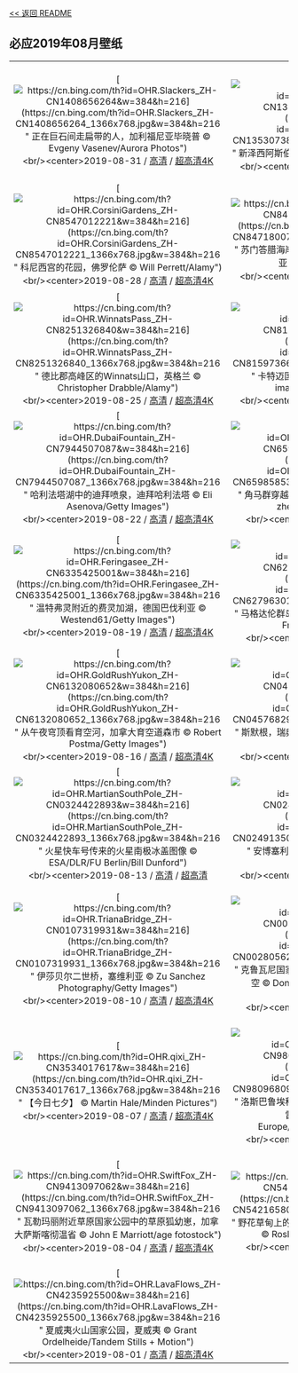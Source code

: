[<< 返回 README](../../README.md)
## 必应2019年08月壁纸
||||
|:---:|:---:|:---:|
|[![https://cn.bing.com/th?id=OHR.Slackers_ZH-CN1408656264&w=384&h=216](https://cn.bing.com/th?id=OHR.Slackers_ZH-CN1408656264_1366x768.jpg&w=384&h=216 " &#10;正在巨石间走扁带的人，加利福尼亚毕晓普&#10;© Evgeny Vasenev/Aurora Photos")](https://cn.bing.com/search?q=%E6%AD%A3%E5%9C%A8%E5%B7%A8%E7%9F%B3%E9%97%B4%E8%B5%B0%E6%89%81%E5%B8%A6%E7%9A%84%E4%BA%BA%EF%BC%8C%E5%8A%A0%E5%88%A9%E7%A6%8F%E5%B0%BC%E4%BA%9A%E6%AF%95%E6%99%93%E6%99%AE&form=hpcapt&mkt=zh-cn&filters=HpDate:"20190831_1600")<br/><center>2019-08-31 / [高清](https://cn.bing.com/th?id=OHR.Slackers_ZH-CN1408656264_1920x1200.jpg&w=1920&h=1200) / [超高清4K](https://cn.bing.com/th?id=OHR.Slackers_ZH-CN1408656264_UHD.jpg&w=3840&h=2160)<center/>|[![https://cn.bing.com/th?id=OHR.AsburyParkNJ_ZH-CN1353073841&w=384&h=216](https://cn.bing.com/th?id=OHR.AsburyParkNJ_ZH-CN1353073841_1366x768.jpg&w=384&h=216 " &#10;新泽西阿斯伯里公园&#10;© Patrick Morisson/Alamy")](https://cn.bing.com/search?q=%E6%96%B0%E6%B3%BD%E8%A5%BF%E9%98%BF%E6%96%AF%E4%BC%AF%E9%87%8C%E5%85%AC%E5%9B%AD&form=hpcapt&mkt=zh-cn&filters=HpDate:"20190830_1600")<br/><center>2019-08-30 / [高清](https://cn.bing.com/th?id=OHR.AsburyParkNJ_ZH-CN1353073841_1920x1200.jpg&w=1920&h=1200) / [超高清4K](https://cn.bing.com/th?id=OHR.AsburyParkNJ_ZH-CN1353073841_UHD.jpg&w=3840&h=2160)<center/>|[![https://cn.bing.com/th?id=OHR.HardeeCoFair_ZH-CN8647295545&w=384&h=216](https://cn.bing.com/th?id=OHR.HardeeCoFair_ZH-CN8647295545_1366x768.jpg&w=384&h=216 " &#10;沃楚拉的哈迪县集市，佛罗里达州&#10;© Oscar G. Davila/Getty Images")](https://cn.bing.com/search?q=%E6%B2%83%E6%A5%9A%E6%8B%89%E7%9A%84%E5%93%88%E8%BF%AA%E5%8E%BF%E9%9B%86%E5%B8%82%EF%BC%8C%E4%BD%9B%E7%BD%97%E9%87%8C%E8%BE%BE%E5%B7%9E&form=hpcapt&mkt=zh-cn&filters=HpDate:"20190829_1600")<br/><center>2019-08-29 / [高清](https://cn.bing.com/th?id=OHR.HardeeCoFair_ZH-CN8647295545_1920x1200.jpg&w=1920&h=1200) / [超高清4K](https://cn.bing.com/th?id=OHR.HardeeCoFair_ZH-CN8647295545_UHD.jpg&w=3840&h=2160)<center/>|
|[![https://cn.bing.com/th?id=OHR.CorsiniGardens_ZH-CN8547012221&w=384&h=216](https://cn.bing.com/th?id=OHR.CorsiniGardens_ZH-CN8547012221_1366x768.jpg&w=384&h=216 " &#10;科尼西宫的花园，佛罗伦萨&#10;© Will Perrett/Alamy")](https://cn.bing.com/search?q=%E7%A7%91%E5%B0%BC%E8%A5%BF%E5%AE%AB%E7%9A%84%E8%8A%B1%E5%9B%AD%EF%BC%8C%E4%BD%9B%E7%BD%97%E4%BC%A6%E8%90%A8&form=hpcapt&mkt=zh-cn&filters=HpDate:"20190828_1600")<br/><center>2019-08-28 / [高清](https://cn.bing.com/th?id=OHR.CorsiniGardens_ZH-CN8547012221_1920x1200.jpg&w=1920&h=1200) / [超高清4K](https://cn.bing.com/th?id=OHR.CorsiniGardens_ZH-CN8547012221_UHD.jpg&w=3840&h=2160)<center/>|[![https://cn.bing.com/th?id=OHR.Krakatoa_ZH-CN8471800710&w=384&h=216](https://cn.bing.com/th?id=OHR.Krakatoa_ZH-CN8471800710_1366x768.jpg&w=384&h=216 " &#10;苏门答腊海岸正在喷发的喀拉喀托火山，印度尼西亚&#10;© Martin Rietze/Alamy")](https://cn.bing.com/search?q=%E8%8B%8F%E9%97%A8%E7%AD%94%E8%85%8A%E6%B5%B7%E5%B2%B8%E6%AD%A3%E5%9C%A8%E5%96%B7%E5%8F%91%E7%9A%84%E5%96%80%E6%8B%89%E5%96%80%E6%89%98%E7%81%AB%E5%B1%B1%EF%BC%8C%E5%8D%B0%E5%BA%A6%E5%B0%BC%E8%A5%BF%E4%BA%9A&form=hpcapt&mkt=zh-cn&filters=HpDate:"20190827_1600")<br/><center>2019-08-27 / [高清](https://cn.bing.com/th?id=OHR.Krakatoa_ZH-CN8471800710_1920x1200.jpg&w=1920&h=1200) / [超高清4K](https://cn.bing.com/th?id=OHR.Krakatoa_ZH-CN8471800710_UHD.jpg&w=3840&h=2160)<center/>|[![https://cn.bing.com/th?id=OHR.ParrotsIndia_ZH-CN8386276023&w=384&h=216](https://cn.bing.com/th?id=OHR.ParrotsIndia_ZH-CN8386276023_1366x768.jpg&w=384&h=216 " &#10;Gharial野生动物保护区中的两只玫瑰环鹦鹉，印度中央邦&#10;© Pete Oxford/Minden Pictures")](https://cn.bing.com/search?q=Gharial%E9%87%8E%E7%94%9F%E5%8A%A8%E7%89%A9%E4%BF%9D%E6%8A%A4%E5%8C%BA%E4%B8%AD%E7%9A%84%E4%B8%A4%E5%8F%AA%E7%8E%AB%E7%91%B0%E7%8E%AF%E9%B9%A6%E9%B9%89%EF%BC%8C%E5%8D%B0%E5%BA%A6%E4%B8%AD%E5%A4%AE%E9%82%A6&form=hpcapt&mkt=zh-cn&filters=HpDate:"20190826_1600")<br/><center>2019-08-26 / [高清](https://cn.bing.com/th?id=OHR.ParrotsIndia_ZH-CN8386276023_1920x1200.jpg&w=1920&h=1200) / [超高清4K](https://cn.bing.com/th?id=OHR.ParrotsIndia_ZH-CN8386276023_UHD.jpg&w=3840&h=2160)<center/>|
|[![https://cn.bing.com/th?id=OHR.WinnatsPass_ZH-CN8251326840&w=384&h=216](https://cn.bing.com/th?id=OHR.WinnatsPass_ZH-CN8251326840_1366x768.jpg&w=384&h=216 " &#10;德比郡高峰区的Winnats山口，英格兰&#10;© Christopher Drabble/Alamy")](https://cn.bing.com/search?q=%E5%BE%B7%E6%AF%94%E9%83%A1%E9%AB%98%E5%B3%B0%E5%8C%BA%E7%9A%84Winnats%E5%B1%B1%E5%8F%A3%EF%BC%8C%E8%8B%B1%E6%A0%BC%E5%85%B0&form=hpcapt&mkt=zh-cn&filters=HpDate:"20190825_1600")<br/><center>2019-08-25 / [高清](https://cn.bing.com/th?id=OHR.WinnatsPass_ZH-CN8251326840_1920x1200.jpg&w=1920&h=1200) / [超高清4K](https://cn.bing.com/th?id=OHR.WinnatsPass_ZH-CN8251326840_UHD.jpg&w=3840&h=2160)<center/>|[![https://cn.bing.com/th?id=OHR.AugustBears_ZH-CN8159736622&w=384&h=216](https://cn.bing.com/th?id=OHR.AugustBears_ZH-CN8159736622_1366x768.jpg&w=384&h=216 " &#10;卡特迈国家公园里的棕熊，阿拉斯加州&#10;© imageBROKER/SuperStock")](https://cn.bing.com/search?q=%E5%8D%A1%E7%89%B9%E8%BF%88%E5%9B%BD%E5%AE%B6%E5%85%AC%E5%9B%AD%E9%87%8C%E7%9A%84%E6%A3%95%E7%86%8A%EF%BC%8C%E9%98%BF%E6%8B%89%E6%96%AF%E5%8A%A0%E5%B7%9E&form=hpcapt&mkt=zh-cn&filters=HpDate:"20190824_1600")<br/><center>2019-08-24 / [高清](https://cn.bing.com/th?id=OHR.AugustBears_ZH-CN8159736622_1920x1200.jpg&w=1920&h=1200) / [超高清4K](https://cn.bing.com/th?id=OHR.AugustBears_ZH-CN8159736622_UHD.jpg&w=3840&h=2160)<center/>|[![https://cn.bing.com/th?id=OHR.FarmlandLandscape_ZH-CN8021236701&w=384&h=216](https://cn.bing.com/th?id=OHR.FarmlandLandscape_ZH-CN8021236701_1366x768.jpg&w=384&h=216 " &#10;华盛顿州帕卢斯地区的农田&#10;© Art Wolfe/Getty Images")](https://cn.bing.com/search?q=%E5%8D%8E%E7%9B%9B%E9%A1%BF%E5%B7%9E%E5%B8%95%E5%8D%A2%E6%96%AF%E5%9C%B0%E5%8C%BA%E7%9A%84%E5%86%9C%E7%94%B0&form=hpcapt&mkt=zh-cn&filters=HpDate:"20190823_1600")<br/><center>2019-08-23 / [高清](https://cn.bing.com/th?id=OHR.FarmlandLandscape_ZH-CN8021236701_1920x1200.jpg&w=1920&h=1200) / [超高清4K](https://cn.bing.com/th?id=OHR.FarmlandLandscape_ZH-CN8021236701_UHD.jpg&w=3840&h=2160)<center/>|
|[![https://cn.bing.com/th?id=OHR.DubaiFountain_ZH-CN7944507087&w=384&h=216](https://cn.bing.com/th?id=OHR.DubaiFountain_ZH-CN7944507087_1366x768.jpg&w=384&h=216 " &#10;哈利法塔湖中的迪拜喷泉，迪拜哈利法塔&#10;© Eli Asenova/Getty Images")](https://cn.bing.com/search?q=%E5%93%88%E5%88%A9%E6%B3%95%E5%A1%94%E6%B9%96%E4%B8%AD%E7%9A%84%E8%BF%AA%E6%8B%9C%E5%96%B7%E6%B3%89%EF%BC%8C%E8%BF%AA%E6%8B%9C%E5%93%88%E5%88%A9%E6%B3%95%E5%A1%94&form=hpcapt&mkt=zh-cn&filters=HpDate:"20190822_1600")<br/><center>2019-08-22 / [高清](https://cn.bing.com/th?id=OHR.DubaiFountain_ZH-CN7944507087_1920x1200.jpg&w=1920&h=1200) / [超高清4K](https://cn.bing.com/th?id=OHR.DubaiFountain_ZH-CN7944507087_UHD.jpg&w=3840&h=2160)<center/>|[![https://cn.bing.com/th?id=OHR.MaraRiverCrossing_ZH-CN6598585392&w=384&h=216](https://cn.bing.com/th?id=OHR.MaraRiverCrossing_ZH-CN6598585392_1366x768.jpg&w=384&h=216 " &#10;角马群穿越在肯尼亚和坦桑尼亚之间的马拉河&#10;© zhengvision/Getty Images")](https://cn.bing.com/search?q=%E8%A7%92%E9%A9%AC%E7%BE%A4%E7%A9%BF%E8%B6%8A%E5%9C%A8%E8%82%AF%E5%B0%BC%E4%BA%9A%E5%92%8C%E5%9D%A6%E6%A1%91%E5%B0%BC%E4%BA%9A%E4%B9%8B%E9%97%B4%E7%9A%84%E9%A9%AC%E6%8B%89%E6%B2%B3&form=hpcapt&mkt=zh-cn&filters=HpDate:"20190821_1600")<br/><center>2019-08-21 / [高清](https://cn.bing.com/th?id=OHR.MaraRiverCrossing_ZH-CN6598585392_1920x1200.jpg&w=1920&h=1200) / [超高清](https://cn.bing.com/th?id=OHR.MaraRiverCrossing_ZH-CN6598585392_UHD.jpg)<center/>|[![https://cn.bing.com/th?id=OHR.FinlandCamping_ZH-CN6418764403&w=384&h=216](https://cn.bing.com/th?id=OHR.FinlandCamping_ZH-CN6418764403_1366x768.jpg&w=384&h=216 " &#10;芬兰东部的Muje-Oulu湖&#10;© Topi Ylä-Mononen/plainpicture")](https://cn.bing.com/search?q=%E8%8A%AC%E5%85%B0%E4%B8%9C%E9%83%A8%E7%9A%84Muje-Oulu%E6%B9%96&form=hpcapt&mkt=zh-cn&filters=HpDate:"20190820_1600")<br/><center>2019-08-20 / [高清](https://cn.bing.com/th?id=OHR.FinlandCamping_ZH-CN6418764403_1920x1200.jpg&w=1920&h=1200) / [超高清4K](https://cn.bing.com/th?id=OHR.FinlandCamping_ZH-CN6418764403_UHD.jpg&w=3840&h=2160)<center/>|
|[![https://cn.bing.com/th?id=OHR.Feringasee_ZH-CN6335425001&w=384&h=216](https://cn.bing.com/th?id=OHR.Feringasee_ZH-CN6335425001_1366x768.jpg&w=384&h=216 " &#10;温特弗灵附近的费灵加湖，德国巴伐利亚&#10;© Westend61/Getty Images")](https://cn.bing.com/search?q=%E6%B8%A9%E7%89%B9%E5%BC%97%E7%81%B5%E9%99%84%E8%BF%91%E7%9A%84%E8%B4%B9%E7%81%B5%E5%8A%A0%E6%B9%96%EF%BC%8C%E5%BE%B7%E5%9B%BD%E5%B7%B4%E4%BC%90%E5%88%A9%E4%BA%9A&form=hpcapt&mkt=zh-cn&filters=HpDate:"20190819_1600")<br/><center>2019-08-19 / [高清](https://cn.bing.com/th?id=OHR.Feringasee_ZH-CN6335425001_1920x1200.jpg&w=1920&h=1200) / [超高清4K](https://cn.bing.com/th?id=OHR.Feringasee_ZH-CN6335425001_UHD.jpg&w=3840&h=2160)<center/>|[![https://cn.bing.com/th?id=OHR.MagdalenCave_ZH-CN6279630125&w=384&h=216](https://cn.bing.com/th?id=OHR.MagdalenCave_ZH-CN6279630125_1366x768.jpg&w=384&h=216 " &#10;马格达伦群岛洞穴内部，加拿大魁北克&#10;© Virginie Fréchette/Getty Images")](https://cn.bing.com/search?q=%E9%A9%AC%E6%A0%BC%E8%BE%BE%E4%BC%A6%E7%BE%A4%E5%B2%9B%E6%B4%9E%E7%A9%B4%E5%86%85%E9%83%A8%EF%BC%8C%E5%8A%A0%E6%8B%BF%E5%A4%A7%E9%AD%81%E5%8C%97%E5%85%8B&form=hpcapt&mkt=zh-cn&filters=HpDate:"20190818_1600")<br/><center>2019-08-18 / [高清](https://cn.bing.com/th?id=OHR.MagdalenCave_ZH-CN6279630125_1920x1200.jpg&w=1920&h=1200) / [超高清](https://cn.bing.com/th?id=OHR.MagdalenCave_ZH-CN6279630125_UHD.jpg)<center/>|[![https://cn.bing.com/th?id=OHR.DrinkingNectar_ZH-CN6196689688&w=384&h=216](https://cn.bing.com/th?id=OHR.DrinkingNectar_ZH-CN6196689688_1366x768.jpg&w=384&h=216 " &#10;蜜蜂&#10;© Angela Parker/Offset")](https://cn.bing.com/search?q=%E8%9C%9C%E8%9C%82&form=hpcapt&mkt=zh-cn&filters=HpDate:"20190817_1600")<br/><center>2019-08-17 / [高清](https://cn.bing.com/th?id=OHR.DrinkingNectar_ZH-CN6196689688_1920x1200.jpg&w=1920&h=1200) / [超高清4K](https://cn.bing.com/th?id=OHR.DrinkingNectar_ZH-CN6196689688_UHD.jpg&w=3840&h=2160)<center/>|
|[![https://cn.bing.com/th?id=OHR.GoldRushYukon_ZH-CN6132080652&w=384&h=216](https://cn.bing.com/th?id=OHR.GoldRushYukon_ZH-CN6132080652_1366x768.jpg&w=384&h=216 " &#10;从午夜穹顶看育空河，加拿大育空道森市&#10;© Robert Postma/Getty Images")](https://cn.bing.com/search?q=%E4%BB%8E%E5%8D%88%E5%A4%9C%E7%A9%B9%E9%A1%B6%E7%9C%8B%E8%82%B2%E7%A9%BA%E6%B2%B3%EF%BC%8C%E5%8A%A0%E6%8B%BF%E5%A4%A7%E8%82%B2%E7%A9%BA%E9%81%93%E6%A3%AE%E5%B8%82&form=hpcapt&mkt=zh-cn&filters=HpDate:"20190816_1600")<br/><center>2019-08-16 / [高清](https://cn.bing.com/th?id=OHR.GoldRushYukon_ZH-CN6132080652_1920x1200.jpg&w=1920&h=1200) / [超高清4K](https://cn.bing.com/th?id=OHR.GoldRushYukon_ZH-CN6132080652_UHD.jpg&w=3840&h=2160)<center/>|[![https://cn.bing.com/th?id=OHR.SmogenSweden_ZH-CN0457682922&w=384&h=216](https://cn.bing.com/th?id=OHR.SmogenSweden_ZH-CN0457682922_1366x768.jpg&w=384&h=216 " &#10;斯默根，瑞典&#10;© Martin Wahlborg/Getty Images Plus\"")](https://cn.bing.com/search?q=%E6%96%AF%E9%BB%98%E6%A0%B9%EF%BC%8C%E7%91%9E%E5%85%B8&form=hpcapt&mkt=zh-cn&filters=HpDate:"20190815_1600")<br/><center>2019-08-15 / [高清](https://cn.bing.com/th?id=OHR.SmogenSweden_ZH-CN0457682922_1920x1200.jpg&w=1920&h=1200) / [超高清4K](https://cn.bing.com/th?id=OHR.SmogenSweden_ZH-CN0457682922_UHD.jpg&w=3840&h=2160)<center/>|[![https://cn.bing.com/th?id=OHR.HornedAnole_ZH-CN0388959247&w=384&h=216](https://cn.bing.com/th?id=OHR.HornedAnole_ZH-CN0388959247_1366x768.jpg&w=384&h=216 " &#10;雄性和雌性的匹诺曹蜥蜴，厄瓜多尔明多&#10;© James Christensen/Minden Pictures")](https://cn.bing.com/search?q=%E9%9B%84%E6%80%A7%E5%92%8C%E9%9B%8C%E6%80%A7%E7%9A%84%E5%8C%B9%E8%AF%BA%E6%9B%B9%E8%9C%A5%E8%9C%B4%EF%BC%8C%E5%8E%84%E7%93%9C%E5%A4%9A%E5%B0%94%E6%98%8E%E5%A4%9A&form=hpcapt&mkt=zh-cn&filters=HpDate:"20190814_1600")<br/><center>2019-08-14 / [高清](https://cn.bing.com/th?id=OHR.HornedAnole_ZH-CN0388959247_1920x1200.jpg&w=1920&h=1200) / [超高清4K](https://cn.bing.com/th?id=OHR.HornedAnole_ZH-CN0388959247_UHD.jpg&w=3840&h=2160)<center/>|
|[![https://cn.bing.com/th?id=OHR.MartianSouthPole_ZH-CN0324422893&w=384&h=216](https://cn.bing.com/th?id=OHR.MartianSouthPole_ZH-CN0324422893_1366x768.jpg&w=384&h=216 " &#10;火星快车号传来的火星南极冰盖图像&#10;© ESA/DLR/FU Berlin/Bill Dunford")](https://cn.bing.com/search?q=%E7%81%AB%E6%98%9F%E5%BF%AB%E8%BD%A6%E5%8F%B7%E4%BC%A0%E6%9D%A5%E7%9A%84%E7%81%AB%E6%98%9F%E5%8D%97%E6%9E%81%E5%86%B0%E7%9B%96%E5%9B%BE%E5%83%8F&form=hpcapt&mkt=zh-cn&filters=HpDate:"20190813_1600")<br/><center>2019-08-13 / [高清](https://cn.bing.com/th?id=OHR.MartianSouthPole_ZH-CN0324422893_1920x1200.jpg&w=1920&h=1200) / [超高清](https://cn.bing.com/th?id=OHR.MartianSouthPole_ZH-CN0324422893_UHD.jpg)<center/>|[![https://cn.bing.com/th?id=OHR.AmboseliHerd_ZH-CN0249135007&w=384&h=216](https://cn.bing.com/th?id=OHR.AmboseliHerd_ZH-CN0249135007_1366x768.jpg&w=384&h=216 " &#10;安博塞利国家公园的大象，肯尼亚&#10;© Adam Bannister/Offset")](https://cn.bing.com/search?q=%E5%AE%89%E5%8D%9A%E5%A1%9E%E5%88%A9%E5%9B%BD%E5%AE%B6%E5%85%AC%E5%9B%AD%E7%9A%84%E5%A4%A7%E8%B1%A1%EF%BC%8C%E8%82%AF%E5%B0%BC%E4%BA%9A&form=hpcapt&mkt=zh-cn&filters=HpDate:"20190812_1600")<br/><center>2019-08-12 / [高清](https://cn.bing.com/th?id=OHR.AmboseliHerd_ZH-CN0249135007_1920x1200.jpg&w=1920&h=1200) / [超高清4K](https://cn.bing.com/th?id=OHR.AmboseliHerd_ZH-CN0249135007_UHD.jpg&w=3840&h=2160)<center/>|[![https://cn.bing.com/th?id=OHR.TRNPThunderstorm_ZH-CN0178957327&w=384&h=216](https://cn.bing.com/th?id=OHR.TRNPThunderstorm_ZH-CN0178957327_1366x768.jpg&w=384&h=216 " &#10;一场雷雨席卷西奥多·罗斯福国家公园，北达科他州&#10;© Judith Zimmerman/Danita Delimont")](https://cn.bing.com/search?q=%E4%B8%80%E5%9C%BA%E9%9B%B7%E9%9B%A8%E5%B8%AD%E5%8D%B7%E8%A5%BF%E5%A5%A5%E5%A4%9A%C2%B7%E7%BD%97%E6%96%AF%E7%A6%8F%E5%9B%BD%E5%AE%B6%E5%85%AC%E5%9B%AD%EF%BC%8C%E5%8C%97%E8%BE%BE%E7%A7%91%E4%BB%96%E5%B7%9E&form=hpcapt&mkt=zh-cn&filters=HpDate:"20190811_1600")<br/><center>2019-08-11 / [高清](https://cn.bing.com/th?id=OHR.TRNPThunderstorm_ZH-CN0178957327_1920x1200.jpg&w=1920&h=1200) / [超高清4K](https://cn.bing.com/th?id=OHR.TRNPThunderstorm_ZH-CN0178957327_UHD.jpg&w=3840&h=2160)<center/>|
|[![https://cn.bing.com/th?id=OHR.TrianaBridge_ZH-CN0107319931&w=384&h=216](https://cn.bing.com/th?id=OHR.TrianaBridge_ZH-CN0107319931_1366x768.jpg&w=384&h=216 " &#10;伊莎贝尔二世桥，塞维利亚&#10;© Zu Sanchez Photography/Getty Images")](https://cn.bing.com/search?q=%E4%BC%8A%E8%8E%8E%E8%B4%9D%E5%B0%94%E4%BA%8C%E4%B8%96%E6%A1%A5%EF%BC%8C%E5%A1%9E%E7%BB%B4%E5%88%A9%E4%BA%9A&form=hpcapt&mkt=zh-cn&filters=HpDate:"20190810_1600")<br/><center>2019-08-10 / [高清](https://cn.bing.com/th?id=OHR.TrianaBridge_ZH-CN0107319931_1920x1200.jpg&w=1920&h=1200) / [超高清4K](https://cn.bing.com/th?id=OHR.TrianaBridge_ZH-CN0107319931_UHD.jpg&w=3840&h=2160)<center/>|[![https://cn.bing.com/th?id=OHR.KluaneAspen_ZH-CN0028056280&w=384&h=216](https://cn.bing.com/th?id=OHR.KluaneAspen_ZH-CN0028056280_1366x768.jpg&w=384&h=216 " &#10;克鲁瓦尼国家公园中杨树的抽象动态模糊影像，育空&#10;© Don Paulson/Jaynes Gallery/Danita Delimont")](https://cn.bing.com/search?q=%E5%85%8B%E9%B2%81%E7%93%A6%E5%B0%BC%E5%9B%BD%E5%AE%B6%E5%85%AC%E5%9B%AD%E4%B8%AD%E6%9D%A8%E6%A0%91%E7%9A%84%E6%8A%BD%E8%B1%A1%E5%8A%A8%E6%80%81%E6%A8%A1%E7%B3%8A%E5%BD%B1%E5%83%8F%EF%BC%8C%E8%82%B2%E7%A9%BA&form=hpcapt&mkt=zh-cn&filters=HpDate:"20190809_1600")<br/><center>2019-08-09 / [高清](https://cn.bing.com/th?id=OHR.KluaneAspen_ZH-CN0028056280_1920x1200.jpg&w=1920&h=1200) / [超高清](https://cn.bing.com/th?id=OHR.KluaneAspen_ZH-CN0028056280_UHD.jpg)<center/>|[![https://cn.bing.com/th?id=OHR.LinyantiLeopard_ZH-CN9934758728&w=384&h=216](https://cn.bing.com/th?id=OHR.LinyantiLeopard_ZH-CN9934758728_1366x768.jpg&w=384&h=216 " &#10;利尼扬蒂野生动物保护区中的一只雄性豹子，博茨瓦纳&#10;© Karine Aigner/Tandem Stills + Motion")](https://cn.bing.com/search?q=%E5%88%A9%E5%B0%BC%E6%89%AC%E8%92%82%E9%87%8E%E7%94%9F%E5%8A%A8%E7%89%A9%E4%BF%9D%E6%8A%A4%E5%8C%BA%E4%B8%AD%E7%9A%84%E4%B8%80%E5%8F%AA%E9%9B%84%E6%80%A7%E8%B1%B9%E5%AD%90%EF%BC%8C%E5%8D%9A%E8%8C%A8%E7%93%A6%E7%BA%B3&form=hpcapt&mkt=zh-cn&filters=HpDate:"20190808_1600")<br/><center>2019-08-08 / [高清](https://cn.bing.com/th?id=OHR.LinyantiLeopard_ZH-CN9934758728_1920x1200.jpg&w=1920&h=1200) / [超高清4K](https://cn.bing.com/th?id=OHR.LinyantiLeopard_ZH-CN9934758728_UHD.jpg&w=3840&h=2160)<center/>|
|[![https://cn.bing.com/th?id=OHR.qixi_ZH-CN3534017617&w=384&h=216](https://cn.bing.com/th?id=OHR.qixi_ZH-CN3534017617_1366x768.jpg&w=384&h=216 " &#10;【今日七夕】&#10;© Martin Hale/Minden Pictures")](https://cn.bing.com/search?q=%E3%80%90%E4%BB%8A%E6%97%A5%E4%B8%83%E5%A4%95%E3%80%91&form=hpcapt&mkt=zh-cn&filters=HpDate:"20190807_1600")<br/><center>2019-08-07 / [高清](https://cn.bing.com/th?id=OHR.qixi_ZH-CN3534017617_1920x1200.jpg&w=1920&h=1200) / [超高清4K](https://cn.bing.com/th?id=OHR.qixi_ZH-CN3534017617_UHD.jpg&w=3840&h=2160)<center/>|[![https://cn.bing.com/th?id=OHR.WhiteStorksNest_ZH-CN9809680903&w=384&h=216](https://cn.bing.com/th?id=OHR.WhiteStorksNest_ZH-CN9809680903_1366x768.jpg&w=384&h=216 " &#10;洛斯巴鲁埃科斯自然纪念碑上的白鹳，西班牙卡塞雷斯&#10;© Wild Wonders of Europe/Widstrand/Minden Pictures")](https://cn.bing.com/search?q=%E6%B4%9B%E6%96%AF%E5%B7%B4%E9%B2%81%E5%9F%83%E7%A7%91%E6%96%AF%E8%87%AA%E7%84%B6%E7%BA%AA%E5%BF%B5%E7%A2%91%E4%B8%8A%E7%9A%84%E7%99%BD%E9%B9%B3%EF%BC%8C%E8%A5%BF%E7%8F%AD%E7%89%99%E5%8D%A1%E5%A1%9E%E9%9B%B7%E6%96%AF&form=hpcapt&mkt=zh-cn&filters=HpDate:"20190806_1600")<br/><center>2019-08-06 / [高清](https://cn.bing.com/th?id=OHR.WhiteStorksNest_ZH-CN9809680903_1920x1200.jpg&w=1920&h=1200) / [超高清](https://cn.bing.com/th?id=OHR.WhiteStorksNest_ZH-CN9809680903_UHD.jpg)<center/>|[![https://cn.bing.com/th?id=OHR.ApostleIslands_ZH-CN9543695883&w=384&h=216](https://cn.bing.com/th?id=OHR.ApostleIslands_ZH-CN9543695883_1366x768.jpg&w=384&h=216 " &#10;威斯康星州贝菲尔德附近的阿波斯特尔群岛国家湖岸，一只皮划艇正在探索砂岩海蚀洞&#10;© Chuck Haney/Danita Delimont")](https://cn.bing.com/search?q=%E5%A8%81%E6%96%AF%E5%BA%B7%E6%98%9F%E5%B7%9E%E8%B4%9D%E8%8F%B2%E5%B0%94%E5%BE%B7%E9%99%84%E8%BF%91%E7%9A%84%E9%98%BF%E6%B3%A2%E6%96%AF%E7%89%B9%E5%B0%94%E7%BE%A4%E5%B2%9B%E5%9B%BD%E5%AE%B6%E6%B9%96%E5%B2%B8%EF%BC%8C%E4%B8%80%E5%8F%AA%E7%9A%AE%E5%88%92%E8%89%87%E6%AD%A3%E5%9C%A8%E6%8E%A2%E7%B4%A2%E7%A0%82%E5%B2%A9%E6%B5%B7%E8%9A%80%E6%B4%9E&form=hpcapt&mkt=zh-cn&filters=HpDate:"20190805_1600")<br/><center>2019-08-05 / [高清](https://cn.bing.com/th?id=OHR.ApostleIslands_ZH-CN9543695883_1920x1200.jpg&w=1920&h=1200) / [超高清4K](https://cn.bing.com/th?id=OHR.ApostleIslands_ZH-CN9543695883_UHD.jpg&w=3840&h=2160)<center/>|
|[![https://cn.bing.com/th?id=OHR.SwiftFox_ZH-CN9413097062&w=384&h=216](https://cn.bing.com/th?id=OHR.SwiftFox_ZH-CN9413097062_1366x768.jpg&w=384&h=216 " &#10;瓦勒玛丽附近草原国家公园中的草原狐幼崽，加拿大萨斯喀彻温省&#10;© John E Marriott/age fotostock")](https://cn.bing.com/search?q=%E7%93%A6%E5%8B%92%E7%8E%9B%E4%B8%BD%E9%99%84%E8%BF%91%E8%8D%89%E5%8E%9F%E5%9B%BD%E5%AE%B6%E5%85%AC%E5%9B%AD%E4%B8%AD%E7%9A%84%E8%8D%89%E5%8E%9F%E7%8B%90%E5%B9%BC%E5%B4%BD%EF%BC%8C%E5%8A%A0%E6%8B%BF%E5%A4%A7%E8%90%A8%E6%96%AF%E5%96%80%E5%BD%BB%E6%B8%A9%E7%9C%81&form=hpcapt&mkt=zh-cn&filters=HpDate:"20190804_1600")<br/><center>2019-08-04 / [高清](https://cn.bing.com/th?id=OHR.SwiftFox_ZH-CN9413097062_1920x1200.jpg&w=1920&h=1200) / [超高清4K](https://cn.bing.com/th?id=OHR.SwiftFox_ZH-CN9413097062_UHD.jpg&w=3840&h=2160)<center/>|[![https://cn.bing.com/th?id=OHR.UhuRLP_ZH-CN5421658032&w=384&h=216](https://cn.bing.com/th?id=OHR.UhuRLP_ZH-CN5421658032_1366x768.jpg&w=384&h=216 " &#10;野花草甸上的一只欧亚雕鸮，德国莱茵兰-普法尔茨&#10;© Rosl Roessner/Minden Pictures")](https://cn.bing.com/search?q=%E9%87%8E%E8%8A%B1%E8%8D%89%E7%94%B8%E4%B8%8A%E7%9A%84%E4%B8%80%E5%8F%AA%E6%AC%A7%E4%BA%9A%E9%9B%95%E9%B8%AE%EF%BC%8C%E5%BE%B7%E5%9B%BD%E8%8E%B1%E8%8C%B5%E5%85%B0-%E6%99%AE%E6%B3%95%E5%B0%94%E8%8C%A8&form=hpcapt&mkt=zh-cn&filters=HpDate:"20190803_1600")<br/><center>2019-08-03 / [高清](https://cn.bing.com/th?id=OHR.UhuRLP_ZH-CN5421658032_1920x1200.jpg&w=1920&h=1200) / [超高清](https://cn.bing.com/th?id=OHR.UhuRLP_ZH-CN5421658032_UHD.jpg)<center/>|[![https://cn.bing.com/th?id=OHR.CrummockWater_ZH-CN9317792500&w=384&h=216](https://cn.bing.com/th?id=OHR.CrummockWater_ZH-CN9317792500_1366x768.jpg&w=384&h=216 " &#10;克拉莫克湖上的倒影，英国坎布里亚湖区&#10;© Damian Harrison/Alamy")](https://cn.bing.com/search?q=%E5%85%8B%E6%8B%89%E8%8E%AB%E5%85%8B%E6%B9%96%E4%B8%8A%E7%9A%84%E5%80%92%E5%BD%B1%EF%BC%8C%E8%8B%B1%E5%9B%BD%E5%9D%8E%E5%B8%83%E9%87%8C%E4%BA%9A%E6%B9%96%E5%8C%BA&form=hpcapt&mkt=zh-cn&filters=HpDate:"20190802_1600")<br/><center>2019-08-02 / [高清](https://cn.bing.com/th?id=OHR.CrummockWater_ZH-CN9317792500_1920x1200.jpg&w=1920&h=1200) / [超高清4K](https://cn.bing.com/th?id=OHR.CrummockWater_ZH-CN9317792500_UHD.jpg&w=3840&h=2160)<center/>|
|[![https://cn.bing.com/th?id=OHR.LavaFlows_ZH-CN4235925500&w=384&h=216](https://cn.bing.com/th?id=OHR.LavaFlows_ZH-CN4235925500_1366x768.jpg&w=384&h=216 " &#10;夏威夷火山国家公园，夏威夷&#10;© Grant Ordelheide/Tandem Stills + Motion")](https://cn.bing.com/search?q=%E5%A4%8F%E5%A8%81%E5%A4%B7%E7%81%AB%E5%B1%B1%E5%9B%BD%E5%AE%B6%E5%85%AC%E5%9B%AD%EF%BC%8C%E5%A4%8F%E5%A8%81%E5%A4%B7&form=hpcapt&mkt=zh-cn&filters=HpDate:"20190801_1600")<br/><center>2019-08-01 / [高清](https://cn.bing.com/th?id=OHR.LavaFlows_ZH-CN4235925500_1920x1200.jpg&w=1920&h=1200) / [超高清4K](https://cn.bing.com/th?id=OHR.LavaFlows_ZH-CN4235925500_UHD.jpg&w=3840&h=2160)<center/>